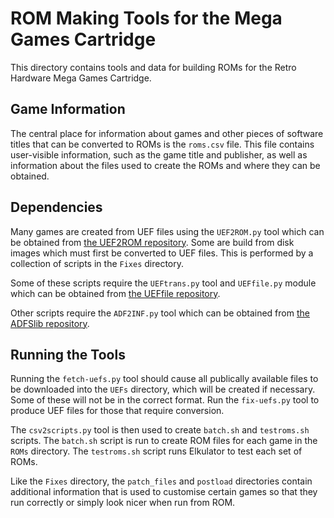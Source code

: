 # ROM Making Tools for the Mega Games Cartridge

This directory contains tools and data for building ROMs for the Retro
Hardware Mega Games Cartridge.

## Game Information

The central place for information about games and other pieces of software
titles that can be converted to ROMs is the `roms.csv` file. This file
contains user-visible information, such as the game title and publisher, as
well as information about the files used to create the ROMs and where they
can be obtained.

## Dependencies

Many games are created from UEF files using the `UEF2ROM.py` tool which can be
obtained from [the UEF2ROM repository](https://bitbucket.org/dboddie/uef2rom).
Some are build from disk images which must first be converted to UEF files.
This is performed by a collection of scripts in the `Fixes` directory.

Some of these scripts require the `UEFtrans.py` tool and `UEFfile.py` module
which can be obtained from
[the UEFfile repository](https://bitbucket.org/dboddie/ueffile).

Other scripts require the `ADF2INF.py` tool which can be obtained from
[the ADFSlib repository](https://bitbucket.org/dboddie/adfslib).

## Running the Tools

Running the `fetch-uefs.py` tool should cause all publically available files to
be downloaded into the `UEFs` directory, which will be created if necessary.
Some of these will not be in the correct format. Run the `fix-uefs.py` tool to
produce UEF files for those that require conversion.

The `csv2scripts.py` tool is then used to create `batch.sh` and `testroms.sh`
scripts. The `batch.sh` script is run to create ROM files for each game in the
`ROMs` directory. The `testroms.sh` script runs Elkulator to test each set of
ROMs.

Like the `Fixes` directory, the `patch_files` and `postload` directories
contain additional information that is used to customise certain games so that
they run correctly or simply look nicer when run from ROM.

